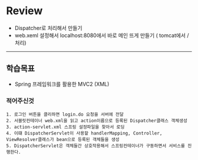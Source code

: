 # Review

- Dispatcher로 처리해서 만들기
- web.xeml 설정해서 localhost:8080에서 바로 메인 뜨게 만들기 ( tomcat에서 / 처리)

-----------------------------------------------------

## 학습목표
- Spring 프레임워크를 활용한 MVC2 (XML)


### 적어주신것
```
1. 로그인 버튼을 클리하면 login.do 요청을 서버에 전달
2. 서블릿컨테이너 web.xml을 읽고 action이름으로 등록된 Dispatcher클래스 객체생성
3. action-servlet.xml 스프링 설정파일을 찾아서 로딩
4. 이떄 DispatcherServlet이 사용할 handlerMapping, Controller, ViewResolver클래스가 bean으로 등록된 객체들을 생성
5. DispatcherServlet은 객체들간 상호작용해서 스프링컨테이너가 구동하면서 서비스를 진행한다.
```
